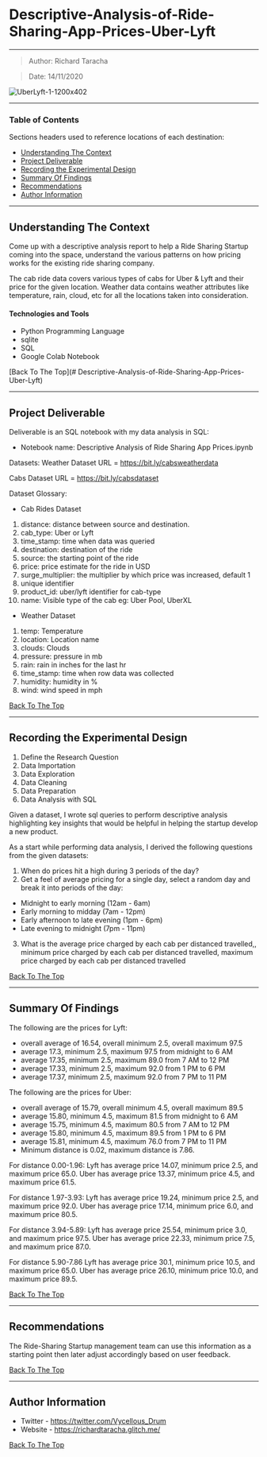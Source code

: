 # Descriptive-Analysis-of-Ride-Sharing-App-Prices-Uber-Lyft
---

> Author: Richard Taracha

> Date: 14/11/2020

![UberLyft-1-1200x402](https://user-images.githubusercontent.com/67068918/99152615-e5b86300-26b3-11eb-80ff-a8128f721080.png)

---

### Table of Contents
Sections headers used to reference locations of each destination:

- [Understanding The Context](#understanding-the-context)
- [Project Deliverable](#project-deliverable)
- [Recording the Experimental Design](#recording-the-experimental-design)
- [Summary Of Findings](#summary-of-findings)
- [Recommendations](#recommendations)
- [Author Information](#author-information)

---

## Understanding The Context

Come up with a descriptive analysis report to help a Ride Sharing Startup coming into the space, understand the various patterns on how pricing works for the existing ride sharing company. 

The cab ride data covers various types of cabs for Uber & Lyft and their price for the given location. Weather data contains weather attributes like temperature, rain, cloud, etc for all the locations taken into consideration.

#### Technologies and Tools

- Python Programming Language
- sqlite
- SQL
- Google Colab Notebook

[Back To The Top](# Descriptive-Analysis-of-Ride-Sharing-App-Prices-Uber-Lyft)

---

## Project Deliverable
Deliverable is an SQL notebook with my data analysis in SQL:

* Notebook name: Descriptive Analysis of Ride Sharing App Prices.ipynb

Datasets:
Weather Dataset URL = https://bit.ly/cabsweatherdata

Cabs Dataset URL = https://bit.ly/cabsdataset

Dataset Glossary:
* Cab Rides Dataset
1. distance: distance between source and destination. 
2. cab_type: Uber or Lyft
3. time_stamp: time when data was queried
4. destination: destination of the ride
5. source: the starting point of the ride
6. price: price estimate for the ride in USD
7. surge_multiplier: the multiplier by which price was increased, default 1
8. unique identifier
9. product_id: uber/lyft identifier for cab-type
10. name: Visible type of the cab eg: Uber Pool, UberXL

* Weather Dataset
1. temp: Temperature 
2. location: Location name
3. clouds: Clouds
4. pressure: pressure in mb
5. rain: rain in inches for the last hr
6. time_stamp: time when row data was collected
7. humidity: humidity in %
8. wind: wind speed in mph

[Back To The Top](#New-York-City-Bus-Breakdowns---Data-Wrangling-with-Python)

---

## Recording the Experimental Design
1. Define the Research Question
2. Data Importation
3. Data Exploration
4. Data Cleaning
5. Data Preparation
6. Data Analysis with SQL

Given a dataset, I wrote sql queries to perform descriptive analysis highlighting key insights that would be helpful in helping the startup develop a new product.  

As a start while performing data analysis, I derived the following questions from the given datasets: 
1. When do prices hit a high during 3 periods of the day?
2. Get a feel of average pricing for a single day, select a random day and break it into periods of the day: 
* Midnight to early morning (12am - 6am)
* Early morning to midday (7am - 12pm)
* Early afternoon to late evening (1pm - 6pm)
* Late evening to midnight (7pm - 11pm)
3. What is the average price charged by each cab per distanced travelled,, minimum price charged by each cab per distanced travelled, maximum price charged by each cab per distanced travelled


[Back To The Top](#New-York-City-Bus-Breakdowns---Data-Wrangling-with-Python)

---

## Summary Of Findings

The following are the prices for Lyft:

- overall average of 16.54, overall minimum 2.5, overall maximum 97.5
- average 17.3, minimum 2.5, maximum 97.5 from midnight to 6 AM
- average 17.35, minimum 2.5, maximum 89.0 from 7 AM to 12 PM
- average 17.33, minimum 2.5, maximum 92.0 from 1 PM to 6 PM
- average 17.37, minimum 2.5, maximum 92.0 from 7 PM to 11 PM

The following are the prices for Uber:

- overall average of 15.79, overall minimum 4.5, overall maximum 89.5
- average 15.80, minimum 4.5, maximum 81.5 from midnight to 6 AM
- average 15.75, minimum 4.5, maximum 80.5 from 7 AM to 12 PM
- average 15.80, minimum 4.5, maximum 89.5 from 1 PM to 6 PM
- average 15.81, minimum 4.5, maximum 76.0 from 7 PM to 11 PM
- Minimum distance is 0.02, maximum distance is 7.86.

For distance 0.00-1.96: Lyft has average price 14.07, minimum price 2.5, and maximum price 65.0. Uber has average price 13.37, minimum price 4.5, and maximum price 61.5.

For distance 1.97-3.93: Lyft has average price 19.24, minimum price 2.5, and maximum price 92.0. Uber has average price 17.14, minimum price 6.0, and maximum price 80.5.

For distance 3.94-5.89: Lyft has average price 25.54, minimum price 3.0, and maximum price 97.5. Uber has average price 22.33, minimum price 7.5, and maximum price 87.0.

For distance 5.90-7.86 Lyft has average price 30.1, minimum price 10.5, and maximum price 65.0. Uber has average price 26.10, minimum price 10.0, and maximum price 89.5.

[Back To The Top](#New-York-City-Bus-Breakdowns---Data-Wrangling-with-Python)

---

## Recommendations
The Ride-Sharing Startup management team can use this information as a starting point then later adjust accordingly based on user feedback.

[Back To The Top](#New-York-City-Bus-Breakdowns---Data-Wrangling-with-Python)

---

## Author Information

- Twitter - https://twitter.com/Vycellous_Drum
- Website - https://richardtaracha.glitch.me/

[Back To The Top](#New-York-City-Bus-Breakdowns---Data-Wrangling-with-Python)


